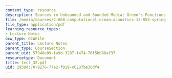```yaml
---
content_type: resource
description: Sources in Unbounded and Bounded Media; Green's Functions; Green's Theorem
file: /media/courses/2-068-computational-ocean-acoustics-13-853-spring-2003/2959dc70927677a2f919c6287be36df4_lect_32.pdf
file_type: application/pdf
learning_resource_types:
- Lecture Notes
ocw_type: OCWFile
parent_title: Lecture Notes
parent_type: CourseSection
parent_uid: 57948e09-fa9d-3287-f474-76f5bb88af37
resourcetype: Document
title: lect_32.pdf
uid: 2959dc70-9276-77a2-f919-c6287be36df4
---
```

